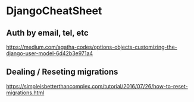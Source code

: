 # DjangoCheatSheet


## Auth by email, tel, etc
https://medium.com/agatha-codes/options-objects-customizing-the-django-user-model-6d42b3e971a4

## Dealing / Reseting migrations
https://simpleisbetterthancomplex.com/tutorial/2016/07/26/how-to-reset-migrations.html


